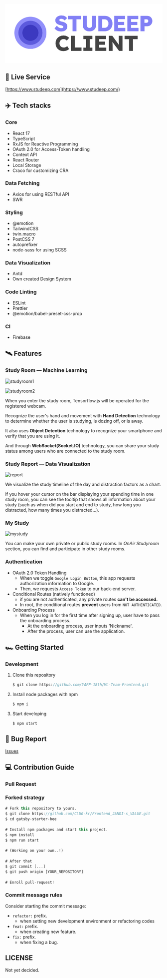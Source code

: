 <div align="center">
    <img src="./images/logo.svg" />
</div>

## 🎥 Live Service

[https://www.studeep.com](https://www.studeep.com/)

## **✈️ Tech stacks**

### **Core**

- React 17
- TypeScript
- RxJS for Reactive Programming
- OAuth 2.0 for Access-Token handling
- Context API
- React Router
- Local Storage
- Craco for customizing CRA

### Data Fetching

- Axios for using RESTful API
- SWR

### **Styling**

- @emotion
- TailwindCSS
- twin.macro
- PostCSS 7
- autoprefixer
- node-sass for using SCSS

### **Data Visualization**

- Antd
- Own created Design System

### **Code Linting**

- ESLint
- Prettier
- @emotion/babel-preset-css-prop

### **CI**

- Firebase

## **🛰 Features**

### Study Room — Machine Learning

![studyroom1](./images/studyroom1.png)

![studyroom2](./images/studyroom2.png)

When you enter the study room, Tensorflow.js will be operated for the registered webcam.

Recognize the user's hand and movement with **Hand Detection** technology to determine whether the user is studying, is dozing off, or is away.

It also uses **Object Detection** technology to recognize your smartphone and verify that you are using it.

And through **WebSocket(Socket.IO)** technology, you can share your study status among users who are connected to the study room.

### Study Report — Data Visualization

![report](./images/report.png)

We visualize the study timeline of the day and distraction factors as a chart.

If you hover your cursor on the bar displaying your spending time in one study room, you can see the tooltip that shows all information about your study (such as when did you start and end to study, how long you distracted, how many times you distracted...).

### My Study

![mystudy](./images/mystudy.png)

You can make your own private or public study rooms.
In *OnAir Studyroom* section, you can find and participate in other study rooms.

### **Authentication**

- OAuth 2.0 Token Handling
    - When we toggle `Google Login Button`, this app requests authorization information to Google.
    - Then, we requests `Access Token` to our back-end server.
- Conditional Routes (natively functioned)
    - if you are not authenticated, any private routes **can't be accessed.**
    - In root, the conditional routes **prevent** users from `NOT AUTHENTICATED`.
- Onboarding Process
    - When you log in for the first time after signing up, user have to pass the onboarding process.
        - At the onboarding process, user inputs 'Nickname'.
        - After the process, user can use the application.

## 🏎 Getting Started

### Development

1. Clone this repository

    ```jsx
    $ git clone https://github.com/YAPP-18th/ML-Team-Frontend.git
    ```

2. Install node packages with npm

    ```jsx
    $ npm i
    ```

3. Start developing

    ```jsx
    $ npm start
    ```

## 🐛 Bug Report

[Issues](https://github.com/YAPP-18th/ML-Team-Frontend/issues)

## 💻 Contribution Guide

### Pull Request

### Forked strategy

```jsx
# Fork this repository to yours.
$ git clone https://github.com/CLUG-kr/Frontend_JANDI-s_VALUE.git
$ cd gatsby-starter-bee

# Install npm packages and start this project.
$ npm install
$ npm run start

# (Working on your own..!)

# After that
$ git commit [...]
$ git push origin [YOUR_REPOSITORY]

# Enroll pull-request!
```

### Commit message rules

Consider starting the commit message:

- `refactor:` prefix.
    - when setting new development environment or refactoring codes
- `feat:` prefix.
    - when creating new feature.
- `fix:` prefix.
    - when fixing a bug.

## LICENSE

Not yet decided.
